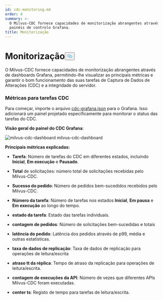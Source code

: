 ```yaml
---
id: cdc-monitoring.md
order: 4
summary: >-
  O Milvus-CDC fornece capacidades de monitorização abrangentes através de
  painéis de controlo Grafana.
title: Monitorização
---
```

<h1 id="Monitoring" class="common-anchor-header">Monitorização<button data-href="#Monitoring" class="anchor-icon" translate="no">
      <svg translate="no"
        aria-hidden="true"
        focusable="false"
        height="20"
        version="1.1"
        viewBox="0 0 16 16"
        width="16"
      >
        <path
          fill="#0092E4"
          fill-rule="evenodd"
          d="M4 9h1v1H4c-1.5 0-3-1.69-3-3.5S2.55 3 4 3h4c1.45 0 3 1.69 3 3.5 0 1.41-.91 2.72-2 3.25V8.59c.58-.45 1-1.27 1-2.09C10 5.22 8.98 4 8 4H4c-.98 0-2 1.22-2 2.5S3 9 4 9zm9-3h-1v1h1c1 0 2 1.22 2 2.5S13.98 12 13 12H9c-.98 0-2-1.22-2-2.5 0-.83.42-1.64 1-2.09V6.25c-1.09.53-2 1.84-2 3.25C6 11.31 7.55 13 9 13h4c1.45 0 3-1.69 3-3.5S14.5 6 13 6z"
        ></path>
      </svg>
    </button></h1><p>O Milvus-CDC fornece capacidades de monitorização abrangentes através de dashboards Grafana, permitindo-lhe visualizar as principais métricas e garantir o bom funcionamento das suas tarefas de Captura de Dados de Alterações (CDC) e a integridade do servidor.</p>
<h3 id="Metrics-for-CDC-tasks" class="common-anchor-header">Métricas para tarefas CDC</h3><p>Para começar, importe o arquivo <a href="https://github.com/zilliztech/milvus-cdc/blob/main/server/configs/cdc-grafana.json">cdc-grafana.json</a> para o Grafana. Isso adicionará um painel projetado especificamente para monitorar o status das tarefas do CDC.</p>
<p><strong>Visão geral do painel do CDC Grafana</strong>:</p>
<p>
  
   <span class="img-wrapper"> <img translate="no" src="/docs/v2.4.x/assets/milvus-cdc-dashboard.png" alt="milvus-cdc-dashboard" class="doc-image" id="milvus-cdc-dashboard" />
   </span> <span class="img-wrapper"> <span>milvus-cdc-dashboard</span> </span></p>
<p><strong>Principais métricas explicadas:</strong></p>
<ul>
<li><p><strong>Tarefa</strong>: Número de tarefas do CDC em diferentes estados, incluindo <strong>Inicial</strong>, <strong>Em execução</strong> e <strong>Pausado</strong>.</p></li>
<li><p><strong>Total</strong> de solicitações: número total de solicitações recebidas pelo Milvus-CDC.</p></li>
<li><p><strong>Sucesso do pedido</strong>: Número de pedidos bem-sucedidos recebidos pelo Milvus-CDC.</p></li>
<li><p><strong>Número da tarefa</strong>: Número de tarefas nos estados <strong>Inicial</strong>, <strong>Em pausa</strong> e <strong>Em execução</strong> ao longo do tempo.</p></li>
<li><p><strong>estado da tarefa</strong>: Estado das tarefas individuais.</p></li>
<li><p><strong>contagem de pedidos</strong>: Número de solicitações bem-sucedidas e totais</p></li>
<li><p><strong>latência do pedido</strong>: Latência dos pedidos através de p99, média e outras estatísticas.</p></li>
<li><p><strong>taxa de dados de replicação</strong>: Taxa de dados de replicação para operações de leitura/escrita</p></li>
<li><p><strong>atraso tt da réplica</strong>: Tempo de atraso da replicação para operações de leitura/escrita.</p></li>
<li><p><strong>contagem de execuções da API</strong>: Número de vezes que diferentes APIs Milvus-CDC foram executadas.</p></li>
<li><p><strong>center ts</strong>: Registo de tempo para tarefas de leitura/escrita.</p></li>
</ul>
